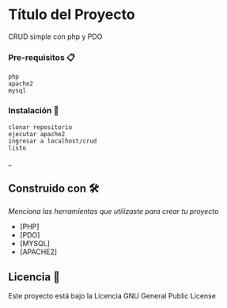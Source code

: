 # Título del Proyecto

CRUD simple con php y PDO


### Pre-requisitos 📋


```
php
apache2
mysql
```

### Instalación 🔧


```
clonar repositorio
ejecutar apache2
ingresar a localhost/crud
listo
```

_

## Construido con 🛠️

_Menciona las herramientas que utilizaste para crear tu proyecto_

* [PHP]
* [PDO]
* [MYSQL]
* [APACHE2]

## Licencia 📄

Este proyecto está bajo la Licencia GNU General Public License

